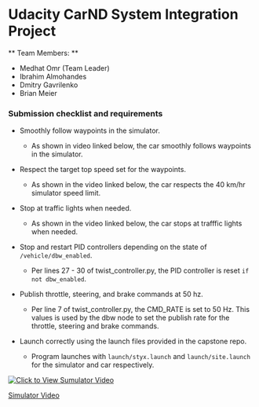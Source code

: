 # Udacity CarND System Integration Project
** Team Members: **
- Medhat Omr (Team Leader)
- Ibrahim Almohandes
- Dmitry Gavrilenko
- Brian Meier

### Submission checklist and requirements

- Smoothly follow waypoints in the simulator.
    - As shown in video linked below, the car smoothly follows waypoints in the simulator.
    
- Respect the target top speed set for the waypoints.
    - As shown in the video linked below, the car respects the 40 km/hr simulator speed limit.
    
- Stop at traffic lights when needed.
    - As shown in the video linked below, the car stops at trafffic lights when needed. 
  
- Stop and restart PID controllers depending on the state of ``/vehicle/dbw_enabled``.
    - Per lines 27 - 30 of twist_controller.py, the PID controller is reset ``if not dbw_enabled``.
    
- Publish throttle, steering, and brake commands at 50 hz.
    - Per line 7 of twist_controller.py, the CMD_RATE is set to 50 Hz.  This values is used by the dbw node to set the publish rate for the throttle, steering and brake commands.
    
- Launch correctly using the launch files provided in the capstone repo.
    - Program launches with ``launch/styx.launch`` and ``launch/site.launch`` for the simulator and car respectively.
    

[![Click to View Sumulator Video](https://img.youtube.com/vi/GP0a8tXMdgk/0.jpg)](https://www.youtube.com/watch?v=GP0a8tXMdgk "Simulator Video")

[Simulator Video](https://www.youtube.com/watch?v=GP0a8tXMdgk)
